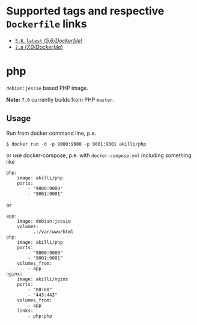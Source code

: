 # Supported tags and respective `Dockerfile` links

- [`5.6`, `latest` (*5.6/Dockerfile*)](https://github.com/akilli/docker/blob/master/php/Dockerfile)
- [`7.0` (*7.0/Dockerfile*)](https://github.com/akilli/docker/blob/master/php-7.0/Dockerfile)

# php

`debian:jessie` based PHP image.

**Note:** `7.0` currently builds from PHP `master`.

## Usage

Run from docker command line, p.e.

    $ docker run -d -p 9000:9000 -p 9001:9001 akilli/php

or use docker-compose, p.e. with `docker-compose.yml` including something like

    php:
        image: akilli/php
        ports:
            - "9000:9000"
            - "9001:9001"

or

    app:
        image: debian:jessie
        volumes:
            - .:/var/www/html
    php:
        image: akilli/php
        ports:
            - "9000:9000"
            - "9001:9001"
        volumes_from:
            - app
    nginx:
        image: akilli/nginx
        ports:
            - "80:80"
            - "443:443"
        volumes_from:
            - app
        links:
            - php:php

